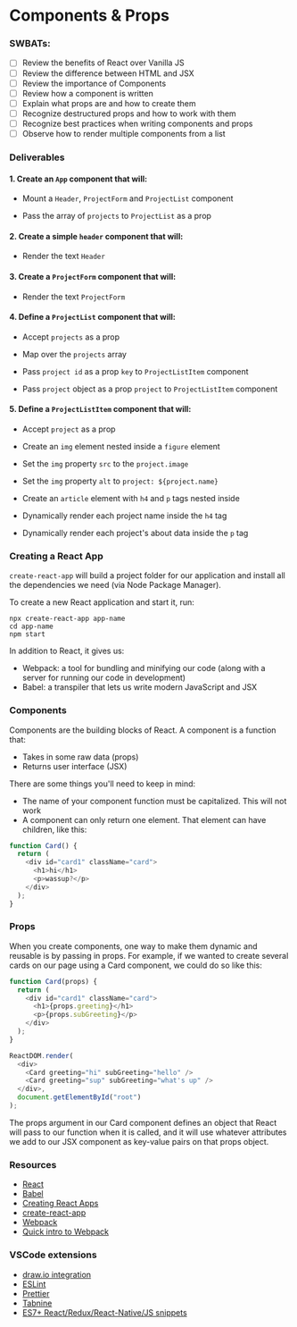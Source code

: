 # Components & Props

### SWBATs:

- [ ] Review the benefits of React over Vanilla JS
- [ ] Review the difference between HTML and JSX
- [ ] Review the importance of Components
- [ ] Review how a component is written
- [ ] Explain what props are and how to create them
- [ ] Recognize destructured props and how to work with them
- [ ] Recognize best practices when writing components and props
- [ ] Observe how to render multiple components from a list

### Deliverables

#### 1. Create an `App` component that will:

- Mount a `Header`, `ProjectForm` and `ProjectList` component

- Pass the array of `projects` to `ProjectList` as a prop

#### 2. Create a simple `header` component that will:

- Render the text `Header`

#### 3. Create a `ProjectForm` component that will:

- Render the text `ProjectForm`

#### 4. Define a `ProjectList` component that will:

- Accept `projects` as a prop

- Map over the `projects` array

- Pass `project id` as a prop `key` to `ProjectListItem` component

- Pass `project` object as a prop `project` to `ProjectListItem` component

#### 5. Define a `ProjectListItem` component that will:

- Accept `project` as a prop

- Create an `img` element nested inside a `figure` element

- Set the `img` property `src` to the `project.image`

- Set the `img` property `alt` to `project: ${project.name}`

- Create an `article` element with `h4` and `p` tags nested inside

- Dynamically render each project name inside the `h4` tag

- Dynamically render each project's about data inside the `p` tag

### Creating a React App

`create-react-app` will build a project folder for our application and install all the dependencies we need (via Node Package Manager).

To create a new React application and start it, run:

```
npx create-react-app app-name
cd app-name
npm start
```

In addition to React, it gives us:

- Webpack: a tool for bundling and minifying our code (along with a server for running our code in development)
- Babel: a transpiler that lets us write modern JavaScript and JSX

### Components

Components are the building blocks of React. A component is a function that:

- Takes in some raw data (props)
- Returns user interface (JSX)

There are some things you'll need to keep in mind:

- The name of your component function must be capitalized. This will not work
- A component can only return one element. That element can have children, like this:

```js
function Card() {
  return (
    <div id="card1" className="card">
      <h1>hi</h1>
      <p>wassup?</p>
    </div>
  );
}
```

### Props

When you create components, one way to make them dynamic and reusable is by passing in props. For example, if we wanted to create several cards on our page using a Card component, we could do so like this:

```js
function Card(props) {
  return (
    <div id="card1" className="card">
      <h1>{props.greeting}</h1>
      <p>{props.subGreeting}</p>
    </div>
  );
}

ReactDOM.render(
  <div>
    <Card greeting="hi" subGreeting="hello" />
    <Card greeting="sup" subGreeting="what's up" />
  </div>,
  document.getElementById("root")
);
```

The props argument in our Card component defines an object that React will pass to our function when it is called, and it will use whatever attributes we add to our JSX component as key-value pairs on that props object.

### Resources

- [React](https://reactjs.org/)
- [Babel](https://babeljs.io/)
- [Creating React Apps](https://reactjs.org/docs/create-a-new-react-app.html)
- [create-react-app](https://create-react-app.dev/docs/getting-started)
- [Webpack](https://webpack.js.org/)
- [Quick intro to Webpack](https://medium.com/the-self-taught-programmer/what-is-webpack-and-why-should-i-care-part-1-introduction-ca4da7d0d8dc)

### VSCode extensions

- [draw.io integration](https://marketplace.visualstudio.com/items?itemName=hediet.vscode-drawio)
- [ESLint](https://marketplace.visualstudio.com/items?itemName=dbaeumer.vscode-eslint)
- [Prettier](https://marketplace.visualstudio.com/items?itemName=esbenp.prettier-vscode)
- [Tabnine](https://marketplace.visualstudio.com/items?itemName=TabNine.tabnine-vscode)
- [ES7+ React/Redux/React-Native/JS snippets](https://marketplace.visualstudio.com/items?itemName=dsznajder.es7-react-js-snippets)
